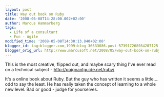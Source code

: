 ```yaml
---
layout: post
title: Way out book on Ruby
date: '2008-05-08T14:28:00.002+02:00'
author: Marcus Hammarberg
tags:
  - Life of a consultant
  - Fun - Agile
modified_time: '2008-05-08T14:30:13.840+02:00'
blogger_id: tag:blogger.com,1999:blog-36533086.post-573917268034207125
blogger_orig_url: http://www.marcusoft.net/2008/05/way-out-book-on-ruby.html
---
```


This is
the most creative, flipped out, and maybe scary thing I've ever read on
a technical subject - <http://poignantguide.net/ruby/>

It's a online book about Ruby. But the guy who has written it seems a
little.... odd to say the least. He has really taken the concept of
learning to a whole new level. Bad or good - judge for yourselves.
